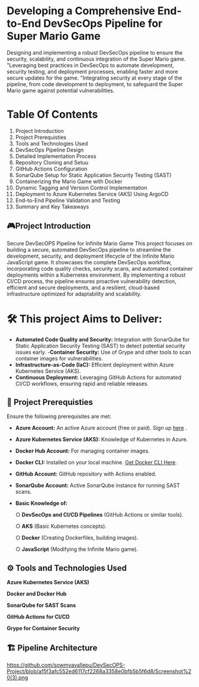 # Developing a Comprehensive End-to-End DevSecOps Pipeline for Super Mario Game
Designing and implementing a robust DevSecOps pipeline to ensure the security, scalability, and continuous integration of the Super Mario game.
"Leveraging best practices in DevSecOps to automate development, security testing, and deployment processes, enabling faster and more secure updates for the game.
"Integrating security at every stage of the pipeline, from code development to deployment, to safeguard the Super Mario game against potential vulnerabilities.
# Table Of Contents
1. Project Introduction
2. Project Prerequisties
3. Tools and Technologies Used
4. DevSecOps Pipeline Design
5. Detailed Implementation Process
6. Repository Cloning and Setuu
7. GitHub Actions Configuration
8. SonarQube Setup for Static Application Security Testing (SAST)
9. Containerizing the Mario Game with Docker
10. Dynamic Tagging and Version Control Implementation
11. Deployment to Azure Kubernetes Service (AKS) Using ArgoCD
12. End-to-End Pipeline Validation and Testing
13. Summary and Key Takeaways

## 🎮Project Introduction
Secure DevSecOPS Pipeline for Infinite Mario Game
This project focuses on building a secure, automated DevSecOps pipeline to streamline the development, security, and deployment lifecycle of the Infinite Mario JavaScript game. It showcases the complete DevSecOps workflow, incorporating code quality checks, security scans, and automated container deployments within a Kubernetes environment. By implementing a robust CI/CD process, the pipeline ensures proactive vulnerability detection, efficient and secure deployments, and a resilient, cloud-based infrastructure optimized for adaptability and scalability.
# 🛠️ This project Aims to Deliver:
- **Automated Code Quality and Security:** Integration with SonarQube for Static Application Security Testing (SAST) to detect potential security issues early.
-**Container Security:** Use of Grype and other tools to scan container images for vulnerabilities.
- **Infrastructure-as-Code (IaC):** Efficient deployment within Azure Kubernetes Service (AKS).
- **Continuous Deployment:** Leveraging GitHub Actions for automated CI/CD workflows, ensuring rapid and reliable releases.

## 📝 Project Prerequisties
Ensure the following prerequisites are met:

- **Azure Account:** An active Azure account (free or paid). Sign up [here](https://azure.microsoft.com/en-us/pricing/purchase-options/azure-account?icid=azurefreeaccount) .
- **Azure Kubernetes Service (AKS):** Knowledge of Kubernetes in Azure.
- **Docker Hub Account:** For managing container images.
- **Docker CLI:** Installed on your local machine. [Get Docker CLI Here](https://www.docker.com/products/docker-desktop/).
- **GitHub Account:** GitHub repository with Actions enabled.
- **SonarQube Account:** Active SonarQube instance for running SAST scans.
- **Basic Knowledge of:**

     ○ **DevSecOps and CI/CD Pipelines** (GitHub Actions or similar tools).
  
     ○ **AKS** (Basic Kubernetes concepts).
  
     ○ **Docker** (Creating Dockerfiles, building images).
  
     ○ **JavaScript** (Modifying the Infinite Mario game).
  

## ⚙️ Tools and Technologies Used

**Azure Kubernetes Service (AKS)**

**Docker and Docker Hub**

**SonarQube for SAST Scans**

**GitHub Actions for CI/CD**

**Grype for Container Security**

## 🏗️ Pipeline Architecture

https://github.com/sowmyavallepu/DevSecOPS-Project/blob/af5f3afc552ed6117cf2268a3358e0bfb5b5f6d8/Screenshot%20(3).png




